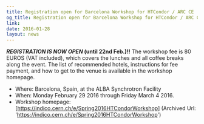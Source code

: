 ```yaml
---
title: Registration open for Barcelona Workshop for HTCondor / ARC CE
og_title: Registration open for Barcelona Workshop for HTCondor / ARC CE
link: 
date: 2016-01-28
layout: news
---
```


<b>*REGISTRATION IS NOW OPEN* (until 22nd Feb.)!!</b> The workshop fee is 80  EUROS (VAT included), which covers the lunches and all coffee breaks  along the event. The list of recommended hotels, instructions for fee  payment, and how to get to the venue is available in the workshop homepage. <ul> <li>Where: Barcelona, Spain, at the ALBA Synchrotron Facility <li>When: Monday February 29 2016 through Friday March 4 2016. <li>Workshop homepage: [https://indico.cern.ch/e/Spring2016HTCondorWorkshop] (Archived Url: 'https://indico.cern.ch/e/Spring2016HTCondorWorkshop') </ul> 
